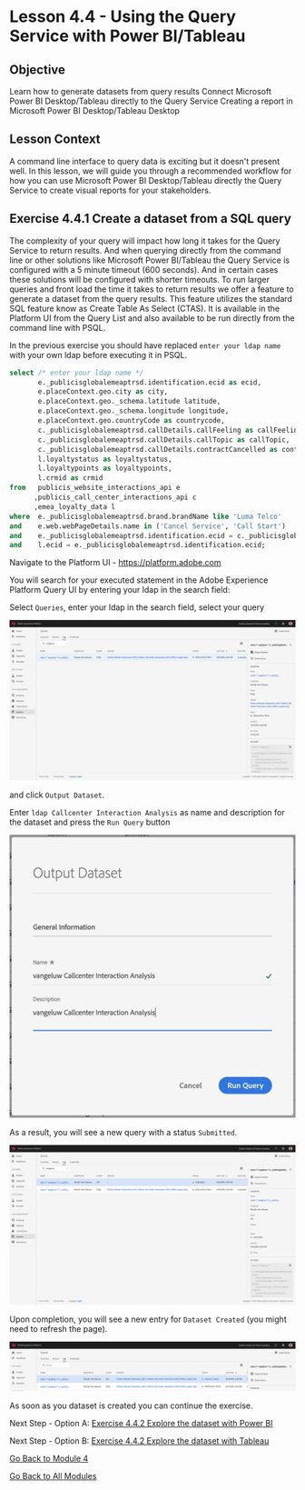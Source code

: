 # Lesson 4.4 - Using the Query Service with Power BI/Tableau

## Objective

Learn how to generate datasets from query results
Connect Microsoft Power BI Desktop/Tableau directly to the Query Service
Creating a report in Microsoft Power BI Desktop/Tableau Desktop

## Lesson Context

A command line interface to query data is exciting but it doesn't present well. In this lesson, we will guide you through a recommended workflow for how you can use Microsoft Power BI Desktop/Tableau directly the Query Service to create visual reports for your stakeholders.

## Exercise 4.4.1 Create a dataset from a SQL query

The complexity of your query will impact how long it takes for the Query Service to return results. And when querying directly from the command line or other solutions like Microsoft Power BI/Tableau the Query Service is configured with a 5 minute timeout (600 seconds). And in certain cases these solutions will be configured with shorter timeouts. To run larger queries and front load the time it takes to return results we offer a feature to generate a dataset from the query results. This feature utilizes the standard SQL feature know as Create Table As Select (CTAS). It is available in the Platform UI from the Query List and also available to be run directly from the command line with PSQL.

In the previous exercise you should have replaced ``enter your ldap name`` with your own ldap before executing it in PSQL.

```sql
select /* enter your ldap name */
       e._publicisglobalemeaptrsd.identification.ecid as ecid,
       e.placeContext.geo.city as city,
       e.placeContext.geo._schema.latitude latitude,
       e.placeContext.geo._schema.longitude longitude,
       e.placeContext.geo.countryCode as countrycode,
       c._publicisglobalemeaptrsd.callDetails.callFeeling as callFeeling,
       c._publicisglobalemeaptrsd.callDetails.callTopic as callTopic,
       c._publicisglobalemeaptrsd.callDetails.contractCancelled as contractCancelled,
       l.loyaltystatus as loyaltystatus,
       l.loyaltypoints as loyaltypoints,
       l.crmid as crmid
from   publicis_website_interactions_api e
      ,publicis_call_center_interactions_api c
      ,emea_loyalty_data l
where  e._publicisglobalemeaptrsd.brand.brandName like 'Luma Telco'
and    e.web.webPageDetails.name in ('Cancel Service', 'Call Start')
and    e._publicisglobalemeaptrsd.identification.ecid = c._publicisglobalemeaptrsd.identification.ecid
and    l.ecid = e._publicisglobalemeaptrsd.identification.ecid;

```

Navigate to the Platform UI - https://platform.adobe.com
 

You will search for your executed statement in the Adobe Experience Platform Query UI by entering your ldap in the search field:

Select ``Queries``, enter your ldap in the search field, select your query

![search-query-for-ctas.png](../resources/search-query-for-ctas.png)

and click ``Output Dataset``.

Enter ``ldap Callcenter Interaction Analysis`` as name and description for the dataset and press the ``Run Query`` button

![create-ctas-dataset.png](../resources/create-ctas-dataset.png)

As a result, you will see a new query with a status ``Submitted``.

![ctas-query-submitted.png](../resources/ctas-query-submitted.png) 

Upon completion, you will see a new entry for ``Dataset Created`` (you might need to refresh the page).

![ctas-dataset-created.png](../resources/ctas-dataset-created.png)

As soon as you dataset is created you can continue the exercise.

Next Step - Option A: [Exercise 4.4.2 Explore the dataset with Power BI](../exercises/4-2-a-powerbi.md)

Next Step - Option B: [Exercise 4.4.2 Explore the dataset with Tableau](../exercises/4-2-b-tableau.md)

[Go Back to Module 4](../README.md)

[Go Back to All Modules](../../README.md)

